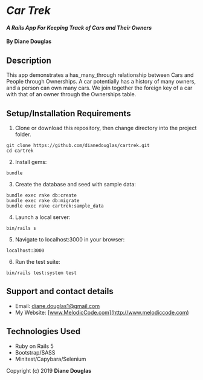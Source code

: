 # _Car Trek_

#### _A Rails App For Keeping Track of Cars and Their Owners_

#### By Diane Douglas

## Description

This app demonstrates a has_many_through relationship between Cars and People through Ownerships. A car potentially has a history of many owners, and a person can own many cars. We join together the foreign key of a car with that of an owner through the Ownerships table.

## Setup/Installation Requirements

1. Clone or download this repository, then change directory into the project folder.

```
git clone https://github.com/dianedouglas/cartrek.git
cd cartrek
```

2. Install gems:


```
bundle
```

3. Create the database and seed with sample data:

```
bundle exec rake db:create
bundle exec rake db:migrate
bundle exec rake cartrek:sample_data
```

4. Launch a local server:

```
bin/rails s
```

5. Navigate to localhost:3000 in your browser:

```
localhost:3000
```

6. Run the test suite:


```
bin/rails test:system test
```

## Support and contact details

* Email: diane.douglas1@gmail.com
* My Website: [www.MelodicCode.com](http://www.melodiccode.com)

## Technologies Used

* Ruby on Rails 5
* Bootstrap/SASS
* Minitest/Capybara/Selenium

Copyright (c) 2019 **Diane Douglas**